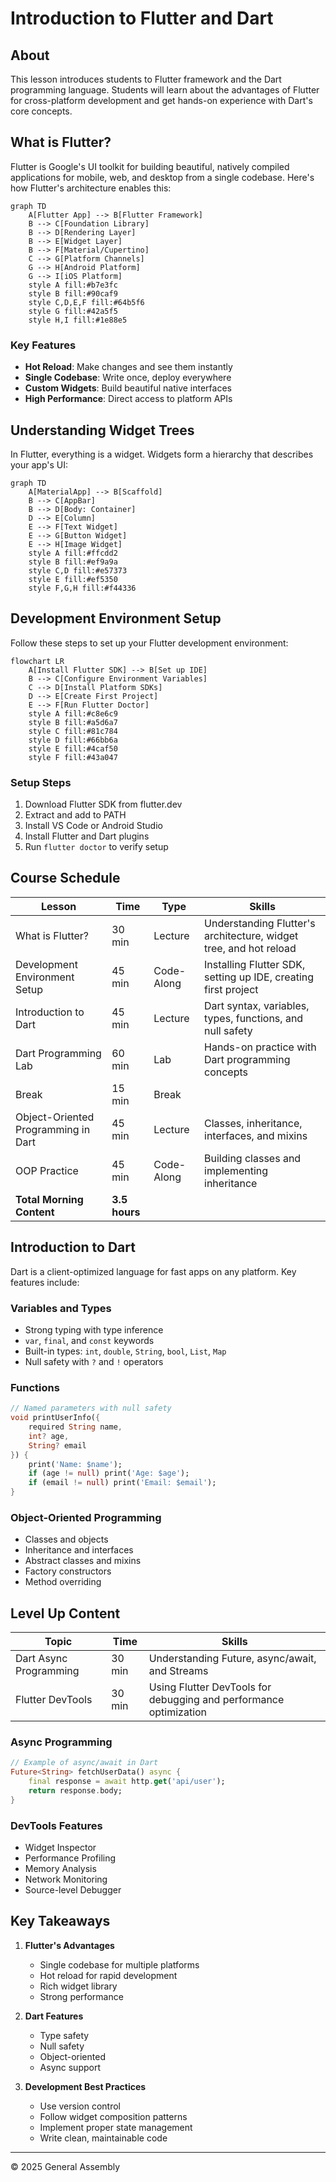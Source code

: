 # Introduction to Flutter and Dart

## About
This lesson introduces students to Flutter framework and the Dart programming language. Students will learn about the advantages of Flutter for cross-platform development and get hands-on experience with Dart's core concepts.

## What is Flutter?

Flutter is Google's UI toolkit for building beautiful, natively compiled applications for mobile, web, and desktop from a single codebase. Here's how Flutter's architecture enables this:

```mermaid
graph TD
    A[Flutter App] --> B[Flutter Framework]
    B --> C[Foundation Library]
    B --> D[Rendering Layer]
    B --> E[Widget Layer]
    B --> F[Material/Cupertino]
    C --> G[Platform Channels]
    G --> H[Android Platform]
    G --> I[iOS Platform]
    style A fill:#b7e3fc
    style B fill:#90caf9
    style C,D,E,F fill:#64b5f6
    style G fill:#42a5f5
    style H,I fill:#1e88e5
```

### Key Features
- **Hot Reload**: Make changes and see them instantly
- **Single Codebase**: Write once, deploy everywhere
- **Custom Widgets**: Build beautiful native interfaces
- **High Performance**: Direct access to platform APIs

## Understanding Widget Trees

In Flutter, everything is a widget. Widgets form a hierarchy that describes your app's UI:

```mermaid
graph TD
    A[MaterialApp] --> B[Scaffold]
    B --> C[AppBar]
    B --> D[Body: Container]
    D --> E[Column]
    E --> F[Text Widget]
    E --> G[Button Widget]
    E --> H[Image Widget]
    style A fill:#ffcdd2
    style B fill:#ef9a9a
    style C,D fill:#e57373
    style E fill:#ef5350
    style F,G,H fill:#f44336
```

## Development Environment Setup

Follow these steps to set up your Flutter development environment:

```mermaid
flowchart LR
    A[Install Flutter SDK] --> B[Set up IDE]
    B --> C[Configure Environment Variables]
    C --> D[Install Platform SDKs]
    D --> E[Create First Project]
    E --> F[Run Flutter Doctor]
    style A fill:#c8e6c9
    style B fill:#a5d6a7
    style C fill:#81c784
    style D fill:#66bb6a
    style E fill:#4caf50
    style F fill:#43a047
```

### Setup Steps
1. Download Flutter SDK from flutter.dev
2. Extract and add to PATH
3. Install VS Code or Android Studio
4. Install Flutter and Dart plugins
5. Run `flutter doctor` to verify setup

## Course Schedule

| Lesson | Time | Type | Skills |
|--------|------|------|---------|
| What is Flutter? | 30 min | Lecture | Understanding Flutter's architecture, widget tree, and hot reload |
| Development Environment Setup | 45 min | Code-Along | Installing Flutter SDK, setting up IDE, creating first project |
| Introduction to Dart | 45 min | Lecture | Dart syntax, variables, types, functions, and null safety |
| Dart Programming Lab | 60 min | Lab | Hands-on practice with Dart programming concepts |
| Break | 15 min | Break | |
| Object-Oriented Programming in Dart | 45 min | Lecture | Classes, inheritance, interfaces, and mixins |
| OOP Practice | 45 min | Code-Along | Building classes and implementing inheritance |
| **Total Morning Content** | **3.5 hours** | | |

## Introduction to Dart

Dart is a client-optimized language for fast apps on any platform. Key features include:

### Variables and Types
- Strong typing with type inference
- `var`, `final`, and `const` keywords
- Built-in types: `int`, `double`, `String`, `bool`, `List`, `Map`
- Null safety with `?` and `!` operators

### Functions
```dart
// Named parameters with null safety
void printUserInfo({
    required String name,
    int? age,
    String? email
}) {
    print('Name: $name');
    if (age != null) print('Age: $age');
    if (email != null) print('Email: $email');
}
```

### Object-Oriented Programming
- Classes and objects
- Inheritance and interfaces
- Abstract classes and mixins
- Factory constructors
- Method overriding

## Level Up Content

| Topic | Time | Skills |
|-------|------|---------|
| Dart Async Programming | 30 min | Understanding Future, async/await, and Streams |
| Flutter DevTools | 30 min | Using Flutter DevTools for debugging and performance optimization |

### Async Programming
```dart
// Example of async/await in Dart
Future<String> fetchUserData() async {
    final response = await http.get('api/user');
    return response.body;
}
```

### DevTools Features
- Widget Inspector
- Performance Profiling
- Memory Analysis
- Network Monitoring
- Source-level Debugger

## Key Takeaways

1. **Flutter's Advantages**
   - Single codebase for multiple platforms
   - Hot reload for rapid development
   - Rich widget library
   - Strong performance

2. **Dart Features**
   - Type safety
   - Null safety
   - Object-oriented
   - Async support

3. **Development Best Practices**
   - Use version control
   - Follow widget composition patterns
   - Implement proper state management
   - Write clean, maintainable code

---
© 2025 General Assembly
